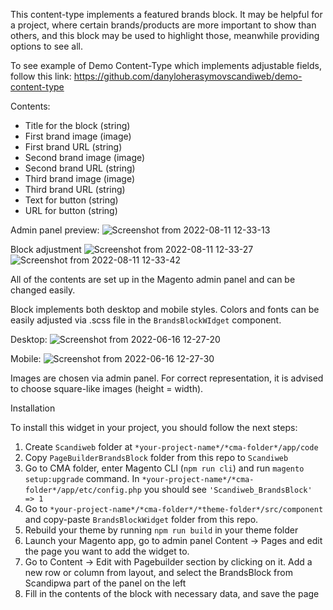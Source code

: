 This content-type implements a featured brands block. It may be helpful for a project, where certain brands/products are more important to show than others, and this block may be used to highlight those, meanwhile providing options to see all.

To see example of Demo Content-Type which implements adjustable fields, follow this link:
https://github.com/danyloherasymovscandiweb/demo-content-type

Contents:
-	Title for the block (string)
-	First brand image (image)
-	First brand URL (string)
-	Second brand image (image)
-	Second brand URL (string)
-	Third brand image (image)
-	Third brand URL (string)
-	Text for button (string)
-	URL for button (string)

Admin panel preview:
![Screenshot from 2022-08-11 12-33-13](https://user-images.githubusercontent.com/102791059/184105183-c436e240-7161-4327-a085-1cc30a66ea0f.png)

Block adjustment
![Screenshot from 2022-08-11 12-33-27](https://user-images.githubusercontent.com/102791059/184105209-4a2e15e7-b4af-4237-8f29-135c648aae83.png)
![Screenshot from 2022-08-11 12-33-42](https://user-images.githubusercontent.com/102791059/184105222-67a8ac00-5f44-4308-bbe8-634512c32233.png)



All of the contents are set up in the Magento admin panel and can be changed easily.

Block implements both desktop and mobile styles. Colors and fonts can be easily adjusted via .scss file in the `BrandsBlockWIdget` component.

Desktop:
![Screenshot from 2022-06-16 12-27-20](https://user-images.githubusercontent.com/102791059/179861895-d1943cc3-143f-474e-ae05-08411fd1ae2a.png)

Mobile: 
![Screenshot from 2022-06-16 12-27-30](https://user-images.githubusercontent.com/102791059/179861908-16aaebe9-2276-4ab6-afcf-d0f264d9a3d0.png)


Images are chosen via admin panel. For correct representation, it is advised to choose square-like images (height = width). 

Installation

To install this widget in your project, you should follow the next steps:
1)	Create `Scandiweb` folder at `*your-project-name*/*cma-folder*/app/code`
2)	Copy `PageBuilderBrandsBlock` folder from this repo to `Scandiweb`
3)	Go to CMA folder, enter Magento CLI (`npm run cli`) and run `magento setup:upgrade` command. In `*your-project-name*/*cma-folder*/app/etc/config.php` you should see `'Scandiweb_BrandsBlock' => 1`
4)	Go to `*your-project-name*/*cma-folder*/*theme-folder*/src/component` and copy-paste `BrandsBlockWidget` folder from this repo.
5)	Rebuild your theme by running `npm run build` in your theme folder
6)	Launch your Magento app, go to admin panel Content -> Pages and edit the page you want to add the widget to.
7)	Go to Content -> Edit with Pagebuilder section by clicking on it. Add a new row or column from layout, and select the BrandsBlock from Scandipwa part of the panel on the left
8)	Fill in the contents of the block with necessary data, and save the page

